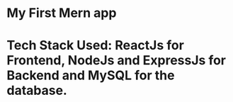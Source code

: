 # My First Mern app 
# Tech Stack Used: ReactJs for Frontend, NodeJs and ExpressJs for Backend and MySQL for the database.
